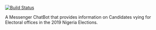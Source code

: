 [![Build Status](https://travis-ci.com/emmaodia/kycelections.svg?branch=master)](https://travis-ci.com/emmaodia/kycelections)

A Messenger ChatBot that provides information on Candidates vying for Electoral offices in the 2019 Nigeria Elections. 
